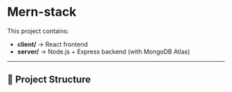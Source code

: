 # Mern-stack
This project contains:

- **client/** → React frontend  
- **server/** → Node.js + Express backend (with MongoDB Atlas)

---

## 🚀 Project Structure
